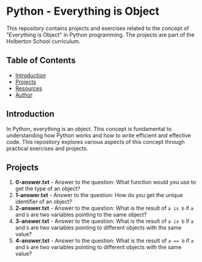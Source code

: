 # Python - Everything is Object

This repository contains projects and exercises related to the concept of "Everything is Object" in Python programming. The projects are part of the Holberton School curriculum.

## Table of Contents

- [Introduction](#introduction)
- [Projects](#projects)
- [Resources](#resources)
- [Author](#author)

## Introduction

In Python, everything is an object. This concept is fundamental to understanding how Python works and how to write efficient and effective code. This repository explores various aspects of this concept through practical exercises and projects.

## Projects

1. **0-answer.txt** - Answer to the question: What function would you use to get the type of an object?
2. **1-answer.txt** - Answer to the question: How do you get the unique identifier of an object?
3. **2-answer.txt** - Answer to the question: What is the result of `a is b` if `a` and `b` are two variables pointing to the same object?
4. **3-answer.txt** - Answer to the question: What is the result of `a is b` if `a` and `b` are two variables pointing to different objects with the same value?
5. **4-answer.txt** - Answer to the question: What is the result of `a == b` if `a` and `b` are two variables pointing to different objects with the same value?